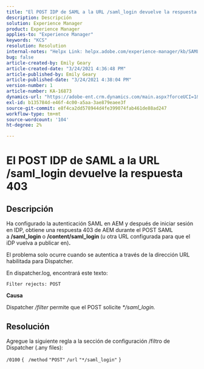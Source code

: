 ```yaml
---
title: "El POST IDP de SAML a la URL /saml_login devuelve la respuesta 403"
description: Descripción
solution: Experience Manager
product: Experience Manager
applies-to: "Experience Manager"
keywords: "KCS"
resolution: Resolution
internal-notes: "Helpx Link: helpx.adobe.com/experience-manager/kb/SAML-IDP-POST-to-saml-login-url-returns-403-response-AEM-6-x0.html"
bug: false
article-created-by: Emily Geary
article-created-date: "3/24/2021 4:36:48 PM"
article-published-by: Emily Geary
article-published-date: "3/24/2021 4:38:04 PM"
version-number: 1
article-number: KA-16873
dynamics-url: "https://adobe-ent.crm.dynamics.com/main.aspx?forceUCI=1&pagetype=entityrecord&etn=knowledgearticle&id=d7f4581f-bf8c-eb11-a812-000d3a58b9d1"
exl-id: b135784d-e46f-4c00-a5aa-3ae879eaee3f
source-git-commit: e8f4ca2dd578944d4fe399074fab461de88ad247
workflow-type: tm+mt
source-wordcount: '104'
ht-degree: 2%

---
```


# El POST IDP de SAML a la URL /saml_login devuelve la respuesta 403

## Descripción


Ha configurado la autenticación SAML en AEM y después de iniciar sesión en IDP, obtiene una respuesta 403 de AEM durante el POST SAML a <b>/saml_login</b> o <b>/content/saml_login </b>(u otra URL configurada para que el iDP vuelva a publicar en)<b>.</b>

El problema solo ocurre cuando se autentica a través de la dirección URL habilitada para Dispatcher.

En dispatcher.log, encontrará este texto:

`Filter rejects: POST`



<b>Causa</b>

Dispatcher */filter* permite que el POST solicite *\*/saml_login.*


## Resolución


Agregue la siguiente regla a la sección de configuración /filtro de Dispatcher (.any files):

`/0100` `{ ` `/method` `"POST"` `/url` `"*/saml_login"` `}`
